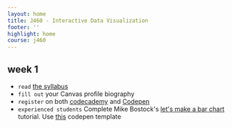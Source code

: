 ```yaml
---
layout: home
title: J460 - Interactive Data Visualization
footer: ''
highlight: home
course: j460
---
```

## week 1
 * `read` [the syllabus]({{site.baseurl}}/j460/docs/idv-syllabus.pdf)
 * `fill out` your Canvas profile biography
 * `register` on both [codecademy](https://www.codecademy.com/learn) and [Codepen](http://codepen.io/)
 * `experienced students` Complete Mike Bostock's [let's make a bar chart](https://bost.ocks.org/mike/bar/) tutorial. Use [this](http://codepen.io/mbostock/pen/Jaemg) codepen template
